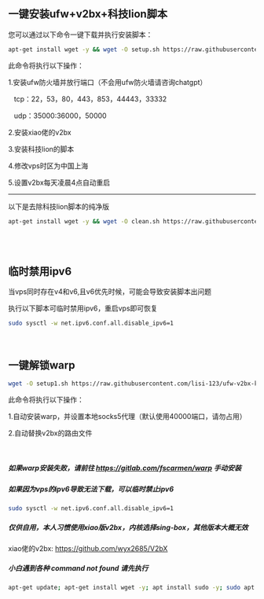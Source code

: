 ## 一键安装ufw+v2bx+科技lion脚本

您可以通过以下命令一键下载并执行安装脚本：

```bash
apt-get install wget -y && wget -O setup.sh https://raw.githubusercontent.com/lisi-123/ufw-v2bx-kejilion/main/setup.sh && chmod +x setup.sh && ./setup.sh
```

此命令将执行以下操作：

1.安装ufw防火墙并放行端口（不会用ufw防火墙请咨询chatgpt）

  &nbsp;&nbsp;&nbsp;tcp：22，53，80，443，853，44443，33332

  &nbsp;&nbsp;&nbsp;udp：35000:36000，50000


2.安装xiao佬的v2bx

3.安装科技lion的脚本

4.修改vps时区为中国上海

5.设置v2bx每天凌晨4点自动重启


----------------------------------------------------------------------

以下是去除科技lion脚本的纯净版


```bash
apt-get install wget -y && wget -O clean.sh https://raw.githubusercontent.com/lisi-123/ufw-v2bx-kejilion/main/clean.sh && chmod +x clean.sh && ./clean.sh
```

<br>
<br>

## 临时禁用ipv6
当vps同时存在v4和v6,且v6优先时候，可能会导致安装脚本出问题

执行以下脚本可临时禁用ipv6，重启vps即可恢复

```bash
sudo sysctl -w net.ipv6.conf.all.disable_ipv6=1
```

<br>

## 一键解锁warp

```bash
wget -O setup1.sh https://raw.githubusercontent.com/lisi-123/ufw-v2bx-kejilion/main/setup1.sh && chmod +x setup1.sh && ./setup1.sh
```

此命令将执行以下操作：

1.自动安装warp，并设置本地socks5代理（默认使用40000端口，请勿占用）

2.自动替换v2bx的路由文件

<br>


##### 如果warp安装失败，请前往 https://gitlab.com/fscarmen/warp 手动安装

##### 如果因为vps的ipv6导致无法下载，可以临时禁止ipv6

```bash
sudo sysctl -w net.ipv6.conf.all.disable_ipv6=1
```

##### 仅供自用，本人习惯使用xiao版v2bx，内核选择sing-box，其他版本大概无效

xiao佬的v2bx: https://github.com/wyx2685/V2bX

##### 小白遇到各种 command not found 请先执行

```bash
apt-get update; apt-get install wget -y; apt install sudo -y; sudo apt install curl -y
```
